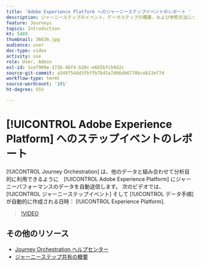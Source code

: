 ```yaml
---
title: 'Adobe Experience Platform へのジャーニーステップイベントのレポート '
description: ジャーニーステップのイベント、データステップの概要、および参照方法について説明します。
feature: Journeys
topics: Introduction
kt: 5488
thumbnail: 36636.jpg
audience: user
doc-type: video
activity: use
role: User, Admin
exl-id: 1ce7909e-173b-46f4-b20c-e6b5bfcb9d2c
source-git-commit: a549754dd3fbffb7b45a7d66db6778bceb13ef7d
workflow-type: tm+mt
source-wordcount: '101'
ht-degree: 55%

---
```


# [!UICONTROL Adobe Experience Platform] へのステップイベントのレポート

[!UICONTROL Journey Orchestration] は、他のデータと組み合わせて分析目的に利用できるように　[!UICONTROL Adobe Experience Platform] にジャーニーパフォーマンスのデータを自動送信します。
次のビデオでは、 [!UICONTROL ジャーニーステップイベント] そして [!UICONTROL データ手順] が自動的に作成される日時： [!UICONTROL Experience Platform].

>[!VIDEO](https://video.tv.adobe.com/v/36636?quality=12)

## その他のリソース

* [Journey Orchestration ヘルプセンター](https://experienceleague.adobe.com/docs/journeys/using/journey-orchestration-home.html?lang=ja)
* [ジャーニーステップ共有の概要](https://experienceleague.adobe.com/docs/journeys/using/building-journeys/sharing-journey-steps/sharing-overview.html?lang=en)
